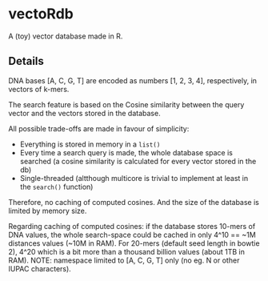 # vectoRdb
A (toy) vector database made in R.

## Details
DNA bases [A, C, G, T] are encoded as numbers [1, 2, 3, 4], respectively, in vectors of k-mers.

The search feature is based on the Cosine similarity between the query vector and the vectors stored in the database.

All possible trade-offs are made in favour of simplicity:

  * Everything is stored in memory in a `list()`
  * Every time a search query is made, the whole database space is searched (a cosine similarity is calculated for every vector stored in the db)
  * Single-threaded (altthough multicore is trivial to implement at least in the `search()` function)

Therefore, no caching of computed cosines. And the size of the database is limited by memory size.

Regarding caching of computed cosines: if the database stores 10-mers of DNA values, the whole search-space could be cached in only 4^10 == ~1M distances values (~10M in RAM). For 20-mers (default seed length in bowtie 2), 4^20 which is a bit more than a thousand billion values (about 1TB in RAM). NOTE: namespace limited to [A, C, G, T] only (no eg. N or other IUPAC characters).
